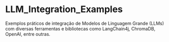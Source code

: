 # LLM_Integration_Examples
Exemplos práticos de integração de Modelos de Linguagem Grande (LLMs) com diversas ferramentas e bibliotecas como LangChain4j, ChromaDB, OpenAI, entre outras.
